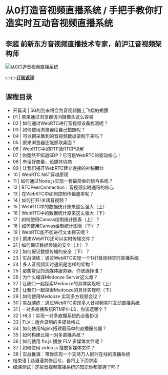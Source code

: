 从0打造音视频直播系统 / 手把手教你打造实时互动音视频直播系统
================================

李超 **前新东方音视频直播技术专家，前沪江音视频架构师**
------------------------------

![从0打造音视频直播系统](https://www.geekgay.com/storage/geek/geek_ed1763ac031383d32df0bb3df7281587.jpg)  
  
👉👉[**订阅返现**](https://time.geekbang.org/column/intro/100031801?code=m%2FOm0Cmpv3cAwTmb71OlPwC0ECbFFo3OFCCEXvNO7nQ%3D "从0打造音视频直播系统")  
  
课程目录
----

  
  
- 开篇词 | 5G的到来将会为音视频插上飞翔的翅膀
- 01 | 原来通过浏览器访问摄像头这么容易
- 02 | 如何通过WebRTC进行音视频设备检测呢？
- 03 | 如何使用浏览器给自己拍照呢？
- 04 | 可以把采集到的音视频数据录制下来吗？
- 05 | 原来浏览器还能抓取桌面？
- 06 | WebRTC中的RTP及RTCP详解
- 07 | 你竟然不知道SDP？它可是WebRTC的驱动核心！
- 08 | 有话好商量，论媒体协商
- 09 | 让我们揭开WebRTC建立连接的神秘面纱
- 10 | WebRTC NAT穿越原理
- 11 | 如何通过Node.js实现一套最简单的信令系统？
- 12 | RTCPeerConnection：音视频实时通讯的核心
- 13 | 在WebRTC中如何控制传输速率呢？
- 14 | 如何打开/关闭音视频？
- 15 | WebRTC中的数据统计原来这么强大（上）
- 16 | WebRTC中的数据统计原来这么强大（下）
- 17 | 如何使用Canvas绘制统计图表（上）？
- 18 | 如何使用Canvas绘制统计图表（下）？
- 19 | WebRTC能不能进行文本聊天呢？
- 20 | 原来WebRTC还可以实时传输文件？
- 21 | 如何保证数据传输的安全（上）？
- 22 | 如何保证数据传输的安全（下）？
- 23 | 实战演练：通过WebRTC实现一个1对1音视频实时直播系统
- 24 | 多人音视频实时通讯是怎样的架构？
- 25 | 那些常见的流媒体服务器，你该选择谁？
- 26 | 为什么编译Medooze Server这么难？
- 27 | 让我们一起探索Medooze的具体实现吧（上）
- 28 | 让我们一起探索Medooze的具体实现吧（下）
- 29 | 如何使用Medooze 实现多方视频会议？
- 30 | 实战演练：通过WebRTC实现多人音视频实时互动直播系统
- 31 | 一对多直播系统RTMP/HLS，你该选哪个？
- 32 | HLS：实现一对多直播系统的必备协议
- 33 | FLV：适合录制的多媒体格式
- 34 | 如何使用Nginx搭建最简单的直播服务器？
- 35 | 如何构建云端一对多直播系统？
- 36 | 如何使用 flv.js 播放 FLV 多媒体文件呢？
- 37 | 如何使用 video.js 播放多媒体文件？
- 38 | 实战推演：带你实现一个支持万人同时在线的直播系统
- 结束语 | 路漫漫其修远兮，吾将上下而求索
- 结课测试 | 这些音视频直播系统的知识你都掌握了吗？